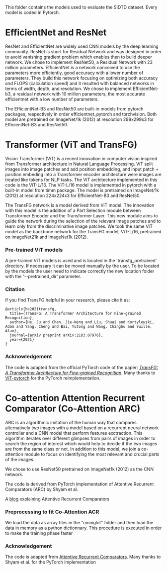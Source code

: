This folder contains the models used to evaluate the SIDTD dataset. Every model is coded in Pytorch. 

# EfficientNet and ResNet

ResNet and EfficientNet are widely used CNN models by the deep learning community. ResNet is short for Residual Network and was designed in order to avoid vanishing gradient problem which enables then to build deeper network. We chose to implement ResNet50, a Residual Network with 23 million parameters. EfficientNet is a network conceived to use the parameters more efficiently, good accuracy with a lower number of parameters. They build this network focusing on optimizing both accuracy and FLOPS (calculation speed) and it resulted with balanced networks in terms of width, depth, and resolution. We chose to implement EfficientNet-b3, a residual network with 10 million parameters, the most accurate efficientnet with a low number of parameters. 

The EfficientNet-B3 and ResNet50 are built-in models from pytorch packages, respectively in order efficientnet_pytorch and torchvision. Both model are pretrained on ImageNet/1k (2012) at resolution 299x299x3 for EfficientNet-B3 and ResNet50.  

# Transformer (ViT and TransFG)

Vision Transformer (ViT) is a recent innovation in computer vision inspired from Transformer architecture in Natural Language Processing. ViT split images into image patches and add position embedding, and input patch + position embeding into a Transformer encoder architecture were images are treated like tokens for NLP tasks. The ViT architecture implemented in this code is the ViT-L/16. The ViT-L/16 model is implemented in pytorch with a built-in model from timm package. The model is pretrained on ImageNet/1k (2012) at resolution 224x224x3 for EfficientNet-B3 and ResNet50.  

The TransFG network is a model derived from ViT model. The innovation with this model is the addition of a Part Selection module between Transformer Encoder and the Transformer Layer. This new module aims to guide the network during the selection of the relevant image patches and to learn only from the discriminative image patches. We took the same ViT model as the backbone network for the TransFG model, ViT-L/16, pretrained on ImageNet21k and ImageNet1k (2012).

### Pre-trained ViT models

A pre-trained ViT models is used and is located in the 'transfg\_pretrained' directory. If necessary it can be moved manually by the user. To be located by the models the user need to indicate correctly the new location folder with the '--pretrained_dir' parameter. 

### Citation

If you find TransFG helpful in your research, please cite it as:

```
@article{he2021transfg,
  title={TransFG: A Transformer Architecture for Fine-grained Recognition},
  author={He, Ju and Chen, Jie-Neng and Liu, Shuai and Kortylewski, Adam and Yang, Cheng and Bai, Yutong and Wang, Changhu and Yuille, Alan},
  journal={arXiv preprint arXiv:2103.07976},
  year={2021}
}
```

### Acknowledgement

The code is adapted from the official PyTorch code of the paper:  [*TransFG: A Transformer Architecture for Fine-grained Recognition*](https://arxiv.org/abs/2103.07976). Many thanks to [ViT-pytorch](https://github.com/jeonsworld/ViT-pytorch) for the PyTorch reimplementation. 

# Co-attention Attention Recurrent Comparator (Co-Attention ARC)

ARC is an algorithmic imitation of the human way that compares alternatively two images with a model based on a recurrent neural network controller and a CNN model that perform features exctraction. This algorithm iterates over different glimpses from pairs of images in order to search the region of interest which would help to decide if the two images are from the same class or not. In addition to this model, we join a co-attention module to focus on identifying the most relevant and crucial parts of the images.

We chose to use ResNet50 pretrained on ImageNet1k (2012) as the CNN network. 

The code is derived from PyTorch implementation of Attentive Recurrent Comparators (ARC) by Shyam et al.

A [blog](https://medium.com/@sanyamagarwal/understanding-attentive-recurrent-comparators-ea1b741da5c3) explaining Attentive Recurrent Comparators

### Preprocessing to fit Co-Attention ACR

We load the data as array files in the "omniglot" folder and then load the data in memory as a python dictionnary. This procedure is executed in order to make the training phase faster

### Acknowledgement

The code is adapted from [Attentive Recurrent Comparators](https://arxiv.org/abs/1703.00767). Many thanks to Shyam et al. for the PyTorch implementation